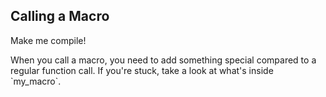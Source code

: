## Calling a Macro

Make me compile!

<div class="hint">
  When you call a macro, you need to add something special compared to a regular function call.
  If you're stuck, take a look at what's inside `my_macro`.
</div>
